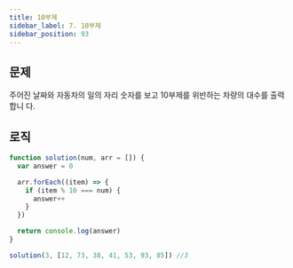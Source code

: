 ```yaml
---
title: 10부제
sidebar_label: 7. 10부제
sidebar_position: 93
---
```


## 문제 
주어진 날짜와 자동차의 일의 자리 숫자를 보고 10부제를 위반하는 차량의 대수를 출력합니 다.

## 로직

```js
function solution(num, arr = []) {
  var answer = 0

  arr.forEach((item) => {
    if (item % 10 === num) {
      answer++
    }
  })

  return console.log(answer)
}

solution(3, [12, 73, 38, 41, 53, 93, 85]) //3 

```




